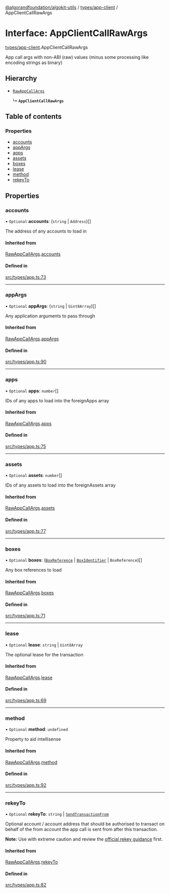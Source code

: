 [@algorandfoundation/algokit-utils](../README.md) / [types/app-client](../modules/types_app_client.md) / AppClientCallRawArgs

# Interface: AppClientCallRawArgs

[types/app-client](../modules/types_app_client.md).AppClientCallRawArgs

App call args with non-ABI (raw) values (minus some processing like encoding strings as binary)

## Hierarchy

- [`RawAppCallArgs`](types_app.RawAppCallArgs.md)

  ↳ **`AppClientCallRawArgs`**

## Table of contents

### Properties

- [accounts](types_app_client.AppClientCallRawArgs.md#accounts)
- [appArgs](types_app_client.AppClientCallRawArgs.md#appargs)
- [apps](types_app_client.AppClientCallRawArgs.md#apps)
- [assets](types_app_client.AppClientCallRawArgs.md#assets)
- [boxes](types_app_client.AppClientCallRawArgs.md#boxes)
- [lease](types_app_client.AppClientCallRawArgs.md#lease)
- [method](types_app_client.AppClientCallRawArgs.md#method)
- [rekeyTo](types_app_client.AppClientCallRawArgs.md#rekeyto)

## Properties

### accounts

• `Optional` **accounts**: (`string` \| `Address`)[]

The address of any accounts to load in

#### Inherited from

[RawAppCallArgs](types_app.RawAppCallArgs.md).[accounts](types_app.RawAppCallArgs.md#accounts)

#### Defined in

[src/types/app.ts:73](https://github.com/algorandfoundation/algokit-utils-ts/blob/main/src/types/app.ts#L73)

___

### appArgs

• `Optional` **appArgs**: (`string` \| `Uint8Array`)[]

Any application arguments to pass through

#### Inherited from

[RawAppCallArgs](types_app.RawAppCallArgs.md).[appArgs](types_app.RawAppCallArgs.md#appargs)

#### Defined in

[src/types/app.ts:90](https://github.com/algorandfoundation/algokit-utils-ts/blob/main/src/types/app.ts#L90)

___

### apps

• `Optional` **apps**: `number`[]

IDs of any apps to load into the foreignApps array

#### Inherited from

[RawAppCallArgs](types_app.RawAppCallArgs.md).[apps](types_app.RawAppCallArgs.md#apps)

#### Defined in

[src/types/app.ts:75](https://github.com/algorandfoundation/algokit-utils-ts/blob/main/src/types/app.ts#L75)

___

### assets

• `Optional` **assets**: `number`[]

IDs of any assets to load into the foreignAssets array

#### Inherited from

[RawAppCallArgs](types_app.RawAppCallArgs.md).[assets](types_app.RawAppCallArgs.md#assets)

#### Defined in

[src/types/app.ts:77](https://github.com/algorandfoundation/algokit-utils-ts/blob/main/src/types/app.ts#L77)

___

### boxes

• `Optional` **boxes**: ([`BoxReference`](types_app.BoxReference.md) \| [`BoxIdentifier`](../modules/types_app.md#boxidentifier) \| `BoxReference`)[]

Any box references to load

#### Inherited from

[RawAppCallArgs](types_app.RawAppCallArgs.md).[boxes](types_app.RawAppCallArgs.md#boxes)

#### Defined in

[src/types/app.ts:71](https://github.com/algorandfoundation/algokit-utils-ts/blob/main/src/types/app.ts#L71)

___

### lease

• `Optional` **lease**: `string` \| `Uint8Array`

The optional lease for the transaction

#### Inherited from

[RawAppCallArgs](types_app.RawAppCallArgs.md).[lease](types_app.RawAppCallArgs.md#lease)

#### Defined in

[src/types/app.ts:69](https://github.com/algorandfoundation/algokit-utils-ts/blob/main/src/types/app.ts#L69)

___

### method

• `Optional` **method**: `undefined`

Property to aid intellisense

#### Inherited from

[RawAppCallArgs](types_app.RawAppCallArgs.md).[method](types_app.RawAppCallArgs.md#method)

#### Defined in

[src/types/app.ts:92](https://github.com/algorandfoundation/algokit-utils-ts/blob/main/src/types/app.ts#L92)

___

### rekeyTo

• `Optional` **rekeyTo**: `string` \| [`SendTransactionFrom`](../modules/types_transaction.md#sendtransactionfrom)

Optional account / account address that should be authorised to transact on behalf of the from account the app call is sent from after this transaction.

**Note:** Use with extreme caution and review the [official rekey guidance](https://developer.algorand.org/docs/get-details/accounts/rekey/) first.

#### Inherited from

[RawAppCallArgs](types_app.RawAppCallArgs.md).[rekeyTo](types_app.RawAppCallArgs.md#rekeyto)

#### Defined in

[src/types/app.ts:82](https://github.com/algorandfoundation/algokit-utils-ts/blob/main/src/types/app.ts#L82)

